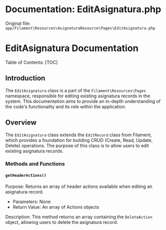 # Documentation: EditAsignatura.php

Original file: `app/Filament\Resources\AsignaturaResource\Pages\EditAsignatura.php`

# EditAsignatura Documentation

Table of Contents:
[TOC]

## Introduction

The `EditAsignatura` class is a part of the `Filament\Resources\Pages` namespace, responsible for editing existing asignatura records in the system. This documentation aims to provide an in-depth understanding of the code's functionality and its role within the application.

## Overview

The `EditAsignatura` class extends the `EditRecord` class from Filament, which provides a foundation for building CRUD (Create, Read, Update, Delete) operations. The purpose of this class is to allow users to edit existing asignatura records.

### Methods and Functions

#### `getHeaderActions()`

Purpose: Returns an array of header actions available when editing an asignatura record.

* Parameters: None
* Return Value: An array of Actions objects

Description: This method returns an array containing the `DeleteAction` object, allowing users to delete the asignatura record.